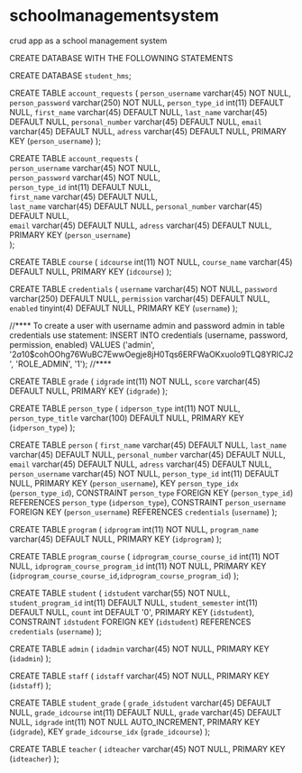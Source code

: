# schoolmanagementsystem
 crud app as a school management system

CREATE DATABASE WITH THE FOLLOWNING STATEMENTS

CREATE DATABASE `student_hms`;

CREATE TABLE `account_requests` (
  `person_username` varchar(45) NOT NULL,
  `person_password` varchar(250) NOT NULL,
  `person_type_id` int(11) DEFAULT NULL,
  `first_name` varchar(45) DEFAULT NULL,
  `last_name` varchar(45) DEFAULT NULL,
  `personal_number` varchar(45) DEFAULT NULL,
  `email` varchar(45) DEFAULT NULL,
  `adress` varchar(45) DEFAULT NULL,
  PRIMARY KEY (`person_username`)
);


CREATE TABLE `account_requests` (	
  `person_username` varchar(45) NOT NULL,	
  `person_password` varchar(45) NOT NULL,	
  `person_type_id` int(11) DEFAULT NULL,	
  `first_name` varchar(45) DEFAULT NULL,	
  `last_name` varchar(45) DEFAULT NULL,	
  `personal_number` varchar(45) DEFAULT NULL,	
  `email` varchar(45) DEFAULT NULL,	
  `adress` varchar(45) DEFAULT NULL,	
  PRIMARY KEY (`person_username`)	
);

CREATE TABLE `course` (
  `idcourse` int(11) NOT NULL,
  `course_name` varchar(45) DEFAULT NULL,
  PRIMARY KEY (`idcourse`)
);

CREATE TABLE `credentials` (
  `username` varchar(45) NOT NULL,
  `password` varchar(250) DEFAULT NULL,
  `permission` varchar(45) DEFAULT NULL,
  `enabled` tinyint(4) DEFAULT NULL,
  PRIMARY KEY (`username`)
);

//****
To create a user with username admin and password admin in table credentials use statement: 
INSERT INTO credentials (username, password, permission, enabled) VALUES ('admin', '$2a$10$cohOOhg76WuBC7EwwOegje8jH0Tqs6ERFWaOKxuolo9TLQ8YRlCJ2', 'ROLE_ADMIN', '1');
//****

CREATE TABLE `grade` (
  `idgrade` int(11) NOT NULL,
  `score` varchar(45) DEFAULT NULL,
  PRIMARY KEY (`idgrade`)
);

CREATE TABLE `person_type` (
  `idperson_type` int(11) NOT NULL,
  `person_type_title` varchar(100) DEFAULT NULL,
  PRIMARY KEY (`idperson_type`)
);

CREATE TABLE `person` (
  `first_name` varchar(45) DEFAULT NULL,
  `last_name` varchar(45) DEFAULT NULL,
  `personal_number` varchar(45) DEFAULT NULL,
  `email` varchar(45) DEFAULT NULL,
  `adress` varchar(45) DEFAULT NULL,
  `person_username` varchar(45) NOT NULL,
  `person_type_id` int(11) DEFAULT NULL,
  PRIMARY KEY (`person_username`),
  KEY `person_type_idx` (`person_type_id`),
  CONSTRAINT `person_type` FOREIGN KEY (`person_type_id`) REFERENCES `person_type` (`idperson_type`),
  CONSTRAINT `person_username` FOREIGN KEY (`person_username`) REFERENCES `credentials` (`username`)
);

CREATE TABLE `program` (
  `idprogram` int(11) NOT NULL,
  `program_name` varchar(45) DEFAULT NULL,
  PRIMARY KEY (`idprogram`)
);

CREATE TABLE `program_course` (
  `idprogram_course_course_id` int(11) NOT NULL,
  `idprogram_course_program_id` int(11) NOT NULL,
  PRIMARY KEY (`idprogram_course_course_id`,`idprogram_course_program_id`)
);

CREATE TABLE `student` (
  `idstudent` varchar(55) NOT NULL,
  `student_program_id` int(11) DEFAULT NULL,
  `student_semester` int(11) DEFAULT NULL,
  `count` int DEFAULT '0',
  PRIMARY KEY (`idstudent`),
  CONSTRAINT `idstudent` FOREIGN KEY (`idstudent`) REFERENCES `credentials` (`username`)
);

CREATE TABLE `admin` (
  `idadmin` varchar(45) NOT NULL,
  PRIMARY KEY (`idadmin`)
);

CREATE TABLE `staff` (
  `idstaff` varchar(45) NOT NULL,
  PRIMARY KEY (`idstaff`)
);

CREATE TABLE `student_grade` (
  `grade_idstudent` varchar(45) DEFAULT NULL,
  `grade_idcourse` int(11) DEFAULT NULL,
  `grade` varchar(45) DEFAULT NULL,
  `idgrade` int(11) NOT NULL AUTO_INCREMENT,
  PRIMARY KEY (`idgrade`),
  KEY `grade_idcourse_idx` (`grade_idcourse`)
);

CREATE TABLE `teacher` (
  `idteacher` varchar(45) NOT NULL,
  PRIMARY KEY (`idteacher`)
);
